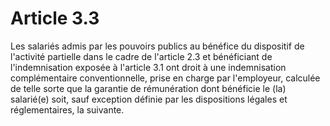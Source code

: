 # Article 3.3

  
Les salariés admis par les pouvoirs publics au bénéfice du dispositif de l'activité partielle dans le cadre de l'article 2.3 et bénéficiant de l'indemnisation exposée à l'article 3.1 ont droit à une indemnisation complémentaire conventionnelle, prise en charge par l'employeur, calculée de telle sorte que la garantie de rémunération dont bénéficie le (la) salarié(e) soit, sauf exception définie par les dispositions légales et réglementaires, la suivante.

